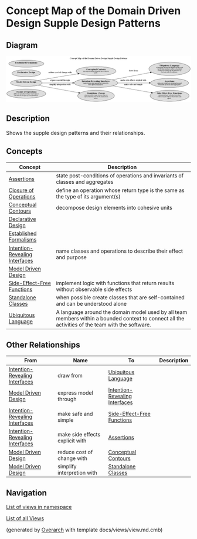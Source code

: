 # Concept Map of the Domain Driven Design Supple Design Patterns

## Diagram
![Concept Map of the Domain Driven Design Supple Design Patterns](../../../software-development/domain-driven-design/supple-design/concept-view.png)

## Description
Shows the supple design patterns and their relationships.

## Concepts
| Concept | Description |
|---|---|
| [Assertions](../../../software-development/domain-driven-design/supple-design/assertions.md)| state post-conditions of operations and invariants of classes and aggregates |
| [Closure of Operations](../../../software-development/domain-driven-design/supple-design/closure-of-operations.md)| define an operation whose return type is the same as the type of its argument(s) |
| [Conceptual Contours](../../../software-development/domain-driven-design/supple-design/conceptual-contours.md)| decompose design elements into cohesive units |
| [Declarative Design](../../../software-development/domain-driven-design/supple-design/declarative-design.md)|  |
| [Established Formalisms](../../../software-development/domain-driven-design/supple-design/established-formalisms.md)|  |
| [Intention-Revealing Interfaces](../../../software-development/domain-driven-design/supple-design/intention-revealing-interfaces.md)| name classes and operations to describe their effect and purpose |
| [Model Driven Design](../../../software-development/domain-driven-design/modelling/c-model-driven-design.md)|  |
| [Side-Effect-Free Functions](../../../software-development/domain-driven-design/supple-design/side-effect-free-functions.md)| implement logic with functions that return results without observable side effects |
| [Standalone Classes](../../../software-development/domain-driven-design/supple-design/standalone-classes.md)| when possible create classes that are self-contained and can be understood alone |
| [Ubiquitous Language](../../../software-development/domain-driven-design/modelling/c-ubiquitous-language.md)| A language around the domain model used by all team members within a bounded context to connect all the activities of the team with the software. |

## Other Relationships
| From | Name | To | Description |
|---|---|---|---|
| [Intention-Revealing Interfaces](../../../software-development/domain-driven-design/supple-design/intention-revealing-interfaces.md) | draw from | [Ubiquitous Language](../../../software-development/domain-driven-design/modelling/c-ubiquitous-language.md) |  |
| [Model Driven Design](../../../software-development/domain-driven-design/modelling/c-model-driven-design.md) | express model through | [Intention-Revealing Interfaces](../../../software-development/domain-driven-design/supple-design/intention-revealing-interfaces.md) |  |
| [Intention-Revealing Interfaces](../../../software-development/domain-driven-design/supple-design/intention-revealing-interfaces.md) | make safe and simple | [Side-Effect-Free Functions](../../../software-development/domain-driven-design/supple-design/side-effect-free-functions.md) |  |
| [Intention-Revealing Interfaces](../../../software-development/domain-driven-design/supple-design/intention-revealing-interfaces.md) | make side effects explicit with | [Assertions](../../../software-development/domain-driven-design/supple-design/assertions.md) |  |
| [Model Driven Design](../../../software-development/domain-driven-design/modelling/c-model-driven-design.md) | reduce cost of change with | [Conceptual Contours](../../../software-development/domain-driven-design/supple-design/conceptual-contours.md) |  |
| [Model Driven Design](../../../software-development/domain-driven-design/modelling/c-model-driven-design.md) | simplify interpretion with | [Standalone Classes](../../../software-development/domain-driven-design/supple-design/standalone-classes.md) |  |

## Navigation
[List of views in namespace](./views-in-namespace.md)

[List of all Views](../../../views.md)


(generated by [Overarch](https://github.com/soulspace-org/overarch) with template docs/views/view.md.cmb)

